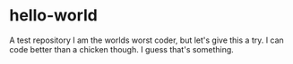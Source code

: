 # hello-world
A test repository
I am the worlds worst coder, but let's give this a try.
I can code better than a chicken though. I guess that's something. 
